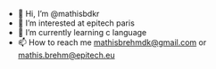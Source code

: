 - 👋 Hi, I’m @mathisbdkr
- 👀 I’m interested at epitech paris
- 🌱 I’m currently learning c language
- 📫 How to reach me mathisbrehmdk@gmail.com or mathis.brehm@epitech.eu
